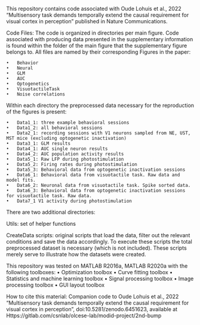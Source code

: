 
This repository contains code associated with Oude Lohuis et al., 2022 “Multisensory task demands temporally extend the causal requirement for visual cortex in perception” published in Nature Communications. 

Code Files:
The code is organized in directories per main figure. Code associated with producing data presented in the supplementary information is found within the folder of the main figure that the supplementary figure belongs to. All files are named by their corresponding Figures in the paper:

	•	Behavior
	•	Neural
	•	GLM
	•	AUC
	•	Optogenetics
	•	VisuotactileTask
	•	Noise correlations

Within each directory the preprocessed data necessary for the reproduction of the figures is present:

	•	Data1_1: three example behavioral sessions
	•	Data1_2: all behavioral sessions
	•	Data2_1: recording sessions with V1 neurons sampled from NE, UST, MST mice (excluding optogenetic inactivation) 
	•	Data3_1: GLM results 
	•	Data4_1: AUC single neuron results 
	•	Data4_2: AUC population activity results 
	•	Data5_1: Raw LFP during photostimulation
	•	Data5_2: Firing rates during photostimulation
	•	Data5_3: Behavioral data from optogenetic inactivation sessions
	•	Data6_1: Behavioral data from visuotactile task. Raw data and model fits.
	•	Data6_2: Neuronal data from visuotactile task. Spike sorted data.
	•	Data6_3: Behavioral data from optogenetic inactivation sessions for visuotactile task. Raw data.
	•	Data7_1 V1 activity during photostimulation 

There are two additional directories: 

Utils: set of helper functions

CreateData scripts: original scripts that load the data, filter out the relevant conditions and save the data accordingly. To execute these scripts the total preprocessed dataset is necessary (which is not included). These scripts merely serve to illustrate how the datasets were created.

This repository was tested on MATLAB R2016a, MATLAB R2020a with the following toolboxes:
	•	Optimization toolbox
	•	Curve fitting toolbox
	•	Statistics and machine learning toolbox
	•	Signal processing toolbox
	•	Image processing toolbox
	•	GUI layout toolbox

How to cite this material: 
    Companion code to Oude Lohuis et al., 2022 “Multisensory task demands temporally extend the causal requirement for visual cortex in perception”, doi:10.5281/zenodo.6451623, available at Https://gitlab.com/csnlab/olcese-lab/modid-project/2nd-bump

